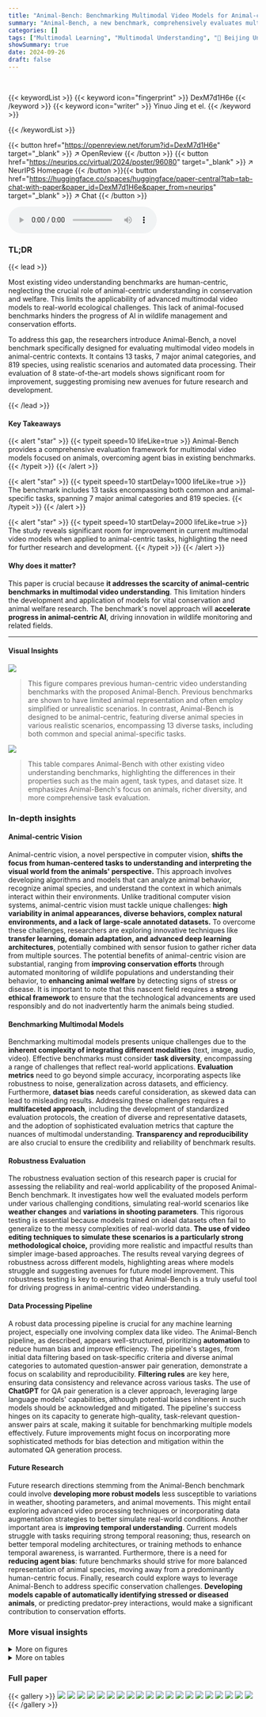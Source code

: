 ```yaml
---
title: "Animal-Bench: Benchmarking Multimodal Video Models for Animal-centric Video Understanding"
summary: "Animal-Bench, a new benchmark, comprehensively evaluates multimodal video models for animal-centric video understanding, featuring 13 diverse tasks across 7 animal categories and 819 species."
categories: []
tags: ["Multimodal Learning", "Multimodal Understanding", "🏢 Beijing University of Posts and Telecommunications",]
showSummary: true
date: 2024-09-26
draft: false
---
```


<br>

{{< keywordList >}}
{{< keyword icon="fingerprint" >}} DexM7d1H6e {{< /keyword >}}
{{< keyword icon="writer" >}} Yinuo Jing et el. {{< /keyword >}}
 
{{< /keywordList >}}

{{< button href="https://openreview.net/forum?id=DexM7d1H6e" target="_blank" >}}
↗ OpenReview
{{< /button >}}
{{< button href="https://neurips.cc/virtual/2024/poster/96080" target="_blank" >}}
↗ NeurIPS Homepage
{{< /button >}}{{< button href="https://huggingface.co/spaces/huggingface/paper-central?tab=tab-chat-with-paper&paper_id=DexM7d1H6e&paper_from=neurips" target="_blank" >}}
↗ Chat
{{< /button >}}



<audio controls>
    <source src="https://ai-paper-reviewer.com/DexM7d1H6e/podcast.wav" type="audio/wav">
    Your browser does not support the audio element.
</audio>


### TL;DR


{{< lead >}}

Most existing video understanding benchmarks are human-centric, neglecting the crucial role of animal-centric understanding in conservation and welfare.  This limits the applicability of advanced multimodal video models to real-world ecological challenges. This lack of animal-focused benchmarks hinders the progress of AI in wildlife management and conservation efforts.

To address this gap, the researchers introduce Animal-Bench, a novel benchmark specifically designed for evaluating multimodal video models in animal-centric contexts.  It contains 13 tasks, 7 major animal categories, and 819 species, using realistic scenarios and automated data processing.  Their evaluation of 8 state-of-the-art models shows significant room for improvement, suggesting promising new avenues for future research and development.

{{< /lead >}}


#### Key Takeaways

{{< alert "star" >}}
{{< typeit speed=10 lifeLike=true >}} Animal-Bench provides a comprehensive evaluation framework for multimodal video models focused on animals, overcoming agent bias in existing benchmarks. {{< /typeit >}}
{{< /alert >}}

{{< alert "star" >}}
{{< typeit speed=10 startDelay=1000 lifeLike=true >}} The benchmark includes 13 tasks encompassing both common and animal-specific tasks, spanning 7 major animal categories and 819 species. {{< /typeit >}}
{{< /alert >}}

{{< alert "star" >}}
{{< typeit speed=10 startDelay=2000 lifeLike=true >}} The study reveals significant room for improvement in current multimodal video models when applied to animal-centric tasks, highlighting the need for further research and development. {{< /typeit >}}
{{< /alert >}}

#### Why does it matter?
This paper is crucial because **it addresses the scarcity of animal-centric benchmarks in multimodal video understanding**.  This limitation hinders the development and application of models for vital conservation and animal welfare research. The benchmark's novel approach will **accelerate progress in animal-centric AI**, driving innovation in wildlife monitoring and related fields.

------
#### Visual Insights



![](https://ai-paper-reviewer.com/DexM7d1H6e/figures_1_1.jpg)

> This figure compares previous human-centric video understanding benchmarks with the proposed Animal-Bench.  Previous benchmarks are shown to have limited animal representation and often employ simplified or unrealistic scenarios. In contrast, Animal-Bench is designed to be animal-centric, featuring diverse animal species in various realistic scenarios, encompassing 13 diverse tasks, including both common and special animal-specific tasks.





![](https://ai-paper-reviewer.com/DexM7d1H6e/tables_2_1.jpg)

> This table compares Animal-Bench with other existing video understanding benchmarks, highlighting the differences in their properties such as the main agent, task types, and dataset size. It emphasizes Animal-Bench's focus on animals, richer diversity, and more comprehensive task evaluation.





### In-depth insights


#### Animal-centric Vision
Animal-centric vision, a novel perspective in computer vision, **shifts the focus from human-centered tasks to understanding and interpreting the visual world from the animals' perspective.** This approach involves developing algorithms and models that can analyze animal behavior, recognize animal species, and understand the context in which animals interact within their environments. Unlike traditional computer vision systems, animal-centric vision must tackle unique challenges: **high variability in animal appearances, diverse behaviors, complex natural environments, and a lack of large-scale annotated datasets.**  To overcome these challenges, researchers are exploring innovative techniques like **transfer learning, domain adaptation, and advanced deep learning architectures**, potentially combined with sensor fusion to gather richer data from multiple sources. The potential benefits of animal-centric vision are substantial, ranging from **improving conservation efforts** through automated monitoring of wildlife populations and understanding their behavior, to **enhancing animal welfare** by detecting signs of stress or disease.  It is important to note that this nascent field requires a **strong ethical framework** to ensure that the technological advancements are used responsibly and do not inadvertently harm the animals being studied.

#### Benchmarking Multimodal Models
Benchmarking multimodal models presents unique challenges due to the **inherent complexity of integrating different modalities** (text, image, audio, video).  Effective benchmarks must consider **task diversity**, encompassing a range of challenges that reflect real-world applications.  **Evaluation metrics** need to go beyond simple accuracy, incorporating aspects like robustness to noise, generalization across datasets, and efficiency.  Furthermore, **dataset bias** needs careful consideration, as skewed data can lead to misleading results.  Addressing these challenges requires a **multifaceted approach**, including the development of standardized evaluation protocols, the creation of diverse and representative datasets, and the adoption of sophisticated evaluation metrics that capture the nuances of multimodal understanding.  **Transparency and reproducibility** are also crucial to ensure the credibility and reliability of benchmark results.

#### Robustness Evaluation
The robustness evaluation section of this research paper is crucial for assessing the reliability and real-world applicability of the proposed Animal-Bench benchmark.  It investigates how well the evaluated models perform under various challenging conditions, simulating real-world scenarios like **weather changes** and **variations in shooting parameters**. This rigorous testing is essential because models trained on ideal datasets often fail to generalize to the messy complexities of real-world data.  **The use of video editing techniques to simulate these scenarios is a particularly strong methodological choice,** providing more realistic and impactful results than simpler image-based approaches. The results reveal varying degrees of robustness across different models, highlighting areas where models struggle and suggesting avenues for future model improvement.  This robustness testing is key to ensuring that Animal-Bench is a truly useful tool for driving progress in animal-centric video understanding.

#### Data Processing Pipeline
A robust data processing pipeline is crucial for any machine learning project, especially one involving complex data like video.  The Animal-Bench pipeline, as described, appears well-structured, prioritizing **automation** to reduce human bias and improve efficiency.  The pipeline's stages, from initial data filtering based on task-specific criteria and diverse animal categories to automated question-answer pair generation, demonstrate a focus on scalability and reproducibility.  **Filtering rules** are key here, ensuring data consistency and relevance across various tasks. The use of **ChatGPT** for QA pair generation is a clever approach, leveraging large language models' capabilities, although potential biases inherent in such models should be acknowledged and mitigated. The pipeline's success hinges on its capacity to generate high-quality, task-relevant question-answer pairs at scale, making it suitable for benchmarking multiple models effectively. Future improvements might focus on incorporating more sophisticated methods for bias detection and mitigation within the automated QA generation process.

#### Future Research
Future research directions stemming from the Animal-Bench benchmark could involve **developing more robust models** less susceptible to variations in weather, shooting parameters, and animal movements.  This might entail exploring advanced video processing techniques or incorporating data augmentation strategies to better simulate real-world conditions.  Another important area is **improving temporal understanding**. Current models struggle with tasks requiring strong temporal reasoning; thus, research on better temporal modeling architectures, or training methods to enhance temporal awareness, is warranted.  Furthermore, there is a need for **reducing agent bias**: future benchmarks should strive for more balanced representation of animal species, moving away from a predominantly human-centric focus.  Finally, research could explore ways to leverage Animal-Bench to address specific conservation challenges.  **Developing models capable of automatically identifying stressed or diseased animals**, or predicting predator-prey interactions, would make a significant contribution to conservation efforts.


### More visual insights

<details>
<summary>More on figures
</summary>


![](https://ai-paper-reviewer.com/DexM7d1H6e/figures_3_1.jpg)

> This figure compares previous video understanding benchmarks with the newly proposed Animal-Bench.  The left side shows that previous benchmarks largely focused on humans and objects, with limited representation of animals and often using simplified, unrealistic scenarios. The right side illustrates Animal-Bench, highlighting its strengths: a diverse range of animal agents, inclusion of various realistic scenarios, and a comprehensive set of 13 tasks encompassing common tasks shared with human-centric benchmarks and additional tasks specifically relevant to animal conservation.


![](https://ai-paper-reviewer.com/DexM7d1H6e/figures_4_1.jpg)

> This figure illustrates the Animal-centric Data Processing Pipeline.  It begins with selecting various datasets and identifying the relevant tasks (common and special). Then, data filtering is applied based on data diversity and temporal sensitivity, ensuring animal-centric data and appropriate video lengths for time-related tasks. Finally, a question-answer pair generation process is undertaken, utilizing automated question generation and task-based option design to ensure effective evaluation.


![](https://ai-paper-reviewer.com/DexM7d1H6e/figures_6_1.jpg)

> This figure illustrates the process of simulating variations in shooting parameters using a diffusion model.  The process begins with encoding transformed images and their masks using a Variational Autoencoder (VAE). These encodings are then passed through a diffusion model for denoising, resulting in a refined representation. Finally, a guided frame selection module and frame blending module are used to generate the final simulated video, which incorporates realistic variations in shooting parameters like camera distance and angle.


![](https://ai-paper-reviewer.com/DexM7d1H6e/figures_8_1.jpg)

> This figure shows the average decrease in model accuracy across four types of variations (snow, frost, direction, and distance) for four different multimodal video models.  The models are tested on simulated real-world scenarios to evaluate their robustness. The chart displays the relative accuracy drop for each variation.  It helps illustrate the models' sensitivity to different kinds of changes in the video data.


![](https://ai-paper-reviewer.com/DexM7d1H6e/figures_8_2.jpg)

> This figure visualizes the results of simulating changes in shooting parameters using video editing techniques.  It shows the original frames, the frames selected as guides, and the final edited frames, highlighting the effects of simulated distance and direction variations on the video's appearance.  The red boxes in the guided and final frames help focus on the key areas where changes were applied.  The overall effect is to simulate more realistic, less controlled video-recording conditions.


![](https://ai-paper-reviewer.com/DexM7d1H6e/figures_9_1.jpg)

> This radar chart visualizes the performance of different multimodal video models on object and action recognition tasks, categorized across seven major animal categories (mammal, bird, reptile, amphibian, fish, insect, and sea animal). Each axis represents a category, and the radial distance from the center indicates the accuracy achieved by a specific model for that category.  The chart facilitates a comparison of model performance across diverse animal types, highlighting strengths and weaknesses in recognizing particular animal categories.


![](https://ai-paper-reviewer.com/DexM7d1H6e/figures_9_2.jpg)

> This figure compares previous benchmarks with the Animal-Bench proposed in the paper.  The left side shows that existing benchmarks have limitations, focusing primarily on humans and objects with simplified, unrealistic scenarios.  Animal-Bench, on the other hand (right side), is designed to evaluate multimodal video models in real-world contexts using diverse animal agents and realistic scenarios, including 13 distinct tasks.


![](https://ai-paper-reviewer.com/DexM7d1H6e/figures_19_1.jpg)

> This figure compares previous human-centric video understanding benchmarks with the newly proposed Animal-Bench.  It highlights the limitations of existing benchmarks, such as limited animal representation and unrealistic scenarios.  In contrast, Animal-Bench offers a more comprehensive and realistic evaluation, encompassing diverse animal agents, various realistic scenarios, and 13 diverse tasks.


![](https://ai-paper-reviewer.com/DexM7d1H6e/figures_19_2.jpg)

> This figure compares previous benchmarks with the proposed Animal-Bench.  Previous benchmarks are criticized for their limited representation of animal agents (only 1% animal data in MVBench example) and use of unrealistic, simplified scenarios (often created through artificial image editing). In contrast, Animal-Bench features diverse animal agents across various realistic scenarios and 13 diverse tasks designed to comprehensively evaluate multimodal video models in animal-centric video understanding.


![](https://ai-paper-reviewer.com/DexM7d1H6e/figures_21_1.jpg)

> This figure shows example frames from videos used in the Animal-Bench benchmark.  It demonstrates how the researchers simulated real-world filming conditions by applying video editing techniques to add simulated snow, frost, variations in camera distance and direction. The original frames are shown alongside the edited versions to illustrate the changes.


![](https://ai-paper-reviewer.com/DexM7d1H6e/figures_22_1.jpg)

> This figure shows examples of simulated video frames to demonstrate the effects of varying weather conditions (snow and frost) and shooting parameters (distance and direction) on video quality.  The goal was to enhance the realism of the Animal-Bench benchmark by simulating the variability encountered in real-world animal video recordings.


![](https://ai-paper-reviewer.com/DexM7d1H6e/figures_22_2.jpg)

> This figure shows the results of simulating changes in shooting parameters (distance and direction) using video editing techniques. It demonstrates how these changes affect the appearance of the video frames, showing the original frames, the frames after applying the guided frame selection and the final frames.  The images showcase the process of simulating realistic scenarios like changes in shooting distance, potentially due to animal movements.


![](https://ai-paper-reviewer.com/DexM7d1H6e/figures_22_3.jpg)

> This figure shows the effects of simulating changes in shooting parameters (distance and direction) using video editing techniques.  The left side shows the original video frames, while the right illustrates the modified frames after applying the editing process to simulate changes in proximity to the camera and the direction of shooting. These changes are designed to make the video evaluation more realistic and robust, reflecting conditions found in real-world animal video recordings.


![](https://ai-paper-reviewer.com/DexM7d1H6e/figures_22_4.jpg)

> This figure shows the results of simulating changes in shooting parameters using video editing techniques.  It visually demonstrates the effects of varying shooting distance and direction on the resulting videos. The 'Original' column shows the original frames.  The 'Distance variation' column demonstrates the effect of simulated changes in camera distance to the subject (closer or farther). The 'Direction variation' column illustrates how changes in camera angle alter the captured video.  The image demonstrates the use of a diffusion model to simulate realistic scenarios, such as weather conditions and shooting parameters, for evaluating the robustness of multimodal video models.


![](https://ai-paper-reviewer.com/DexM7d1H6e/figures_23_1.jpg)

> This figure shows the results of simulating changes in shooting parameters (distance and direction) using video editing techniques.  The original frames are shown alongside frames with simulated changes, demonstrating the effects of varying camera proximity and angle on the captured video.  Each row represents a different animal, showing how the simulation alters the appearance of the video.


![](https://ai-paper-reviewer.com/DexM7d1H6e/figures_23_2.jpg)

> This figure shows examples of simulated video frames to illustrate the effects of various video editing techniques.  Specifically, it displays how the simulated changes in weather (snow and frost) and shooting parameters (distance and direction) alter the appearance of the original video frames. The goal is to create more realistic and challenging video data for evaluating the robustness of multimodal video models.


![](https://ai-paper-reviewer.com/DexM7d1H6e/figures_23_3.jpg)

> This figure shows the effects of simulating changes in shooting parameters (distance and direction) using video editing techniques. The left side displays the original video frames, and the right side shows the frames after applying the simulation.  The results illustrate how the simulated changes affect the appearance of the animal in the video, which can impact the model's ability to accurately recognize and classify the animal.


![](https://ai-paper-reviewer.com/DexM7d1H6e/figures_23_4.jpg)

> This figure shows the results of simulating changes in shooting parameters using video editing techniques.  The left side shows the original video frames, followed by examples of the 'distance variation' and 'direction variation.' These variations simulate realistic scenarios where the camera distance and angle change due to animal movement or other real-world conditions. The right side shows simulated snowy and frosty weather conditions, demonstrating how the model's performance is affected by varied shooting parameters and environmental factors. By examining these variations, researchers aim to better understand the model's robustness in real-world situations.


</details>




<details>
<summary>More on tables
</summary>


![](https://ai-paper-reviewer.com/DexM7d1H6e/tables_7_1.jpg)
> This table presents the performance of eight existing multimodal video models on the Animal-Bench benchmark.  The benchmark consists of 13 tasks designed to evaluate different aspects of animal-centric video understanding. The table shows the accuracy of each model for each task, highlighting the top two performing models for each task.  Models significantly underperforming random accuracy are indicated in gray. 

![](https://ai-paper-reviewer.com/DexM7d1H6e/tables_8_1.jpg)
> This table presents the sensitivity analysis results of four top-performing multimodal video models to four different types of simulated real-world data variations: snowy weather, frosty weather, shooting distance variation, and shooting direction variation.  The results are expressed as the relative decrease in accuracy (%) for each model and each variation type. It provides insight into the robustness of these models against real-world challenges.

![](https://ai-paper-reviewer.com/DexM7d1H6e/tables_15_1.jpg)
> This table compares Animal-Bench with other existing video understanding benchmarks, highlighting Animal-Bench's unique focus on animal agents and its rich, diverse dataset.  It emphasizes Animal-Bench's more comprehensive evaluation across multiple performance dimensions compared to human-centric benchmarks which lack animal data and focus primarily on humans and objects.

![](https://ai-paper-reviewer.com/DexM7d1H6e/tables_16_1.jpg)
> This table compares Animal-Bench with other existing video understanding benchmarks, highlighting the unique characteristics of Animal-Bench.  It shows that unlike other benchmarks which primarily focus on human or object agents, Animal-Bench centers on animal agents, offering a richer and more diverse dataset for evaluating models' performance across various dimensions.

![](https://ai-paper-reviewer.com/DexM7d1H6e/tables_17_1.jpg)
> This table compares Animal-Bench with other existing video understanding benchmarks, highlighting Animal-Bench's unique focus on animal agents and its richer, more diverse dataset.  It provides a quantitative comparison of the number of question-answer pairs and the types of agents primarily featured (human, animal, object) in each benchmark, showcasing Animal-Bench's comprehensive evaluation across various performance dimensions.

![](https://ai-paper-reviewer.com/DexM7d1H6e/tables_18_1.jpg)
> This table presents the performance of eight existing multimodal video models on the Animal-Bench benchmark across thirteen tasks.  The tasks are categorized into common tasks (shared with human-centric benchmarks) and special tasks (related to animal conservation).  The table shows the accuracy of each model for each task.  Models with higher accuracy are shown in red and blue to highlight top performers.  Gray indicates performance worse than random chance.

![](https://ai-paper-reviewer.com/DexM7d1H6e/tables_18_2.jpg)
> This table compares Animal-Bench with other existing video understanding benchmarks.  It highlights that Animal-Bench addresses limitations of previous benchmarks by focusing on animal agents instead of primarily humans and objects, improving the diversity and richness of the data to comprehensively evaluate model performance.

![](https://ai-paper-reviewer.com/DexM7d1H6e/tables_19_1.jpg)
> This table compares Animal-Bench with other existing video understanding benchmarks, highlighting the key differences and advantages of Animal-Bench. Animal-Bench focuses on animal agents, unlike others that predominantly feature humans or objects, offering a more comprehensive evaluation across various tasks and model capabilities.  The table showcases differences in the main agents included in the data, the number of questions and answers used for evaluation and highlights the inclusion of 'common' and 'special' tasks.

</details>




### Full paper

{{< gallery >}}
<img src="https://ai-paper-reviewer.com/DexM7d1H6e/1.png" class="grid-w50 md:grid-w33 xl:grid-w25" />
<img src="https://ai-paper-reviewer.com/DexM7d1H6e/2.png" class="grid-w50 md:grid-w33 xl:grid-w25" />
<img src="https://ai-paper-reviewer.com/DexM7d1H6e/3.png" class="grid-w50 md:grid-w33 xl:grid-w25" />
<img src="https://ai-paper-reviewer.com/DexM7d1H6e/4.png" class="grid-w50 md:grid-w33 xl:grid-w25" />
<img src="https://ai-paper-reviewer.com/DexM7d1H6e/5.png" class="grid-w50 md:grid-w33 xl:grid-w25" />
<img src="https://ai-paper-reviewer.com/DexM7d1H6e/6.png" class="grid-w50 md:grid-w33 xl:grid-w25" />
<img src="https://ai-paper-reviewer.com/DexM7d1H6e/7.png" class="grid-w50 md:grid-w33 xl:grid-w25" />
<img src="https://ai-paper-reviewer.com/DexM7d1H6e/8.png" class="grid-w50 md:grid-w33 xl:grid-w25" />
<img src="https://ai-paper-reviewer.com/DexM7d1H6e/9.png" class="grid-w50 md:grid-w33 xl:grid-w25" />
<img src="https://ai-paper-reviewer.com/DexM7d1H6e/10.png" class="grid-w50 md:grid-w33 xl:grid-w25" />
<img src="https://ai-paper-reviewer.com/DexM7d1H6e/11.png" class="grid-w50 md:grid-w33 xl:grid-w25" />
<img src="https://ai-paper-reviewer.com/DexM7d1H6e/12.png" class="grid-w50 md:grid-w33 xl:grid-w25" />
<img src="https://ai-paper-reviewer.com/DexM7d1H6e/13.png" class="grid-w50 md:grid-w33 xl:grid-w25" />
<img src="https://ai-paper-reviewer.com/DexM7d1H6e/14.png" class="grid-w50 md:grid-w33 xl:grid-w25" />
<img src="https://ai-paper-reviewer.com/DexM7d1H6e/15.png" class="grid-w50 md:grid-w33 xl:grid-w25" />
<img src="https://ai-paper-reviewer.com/DexM7d1H6e/16.png" class="grid-w50 md:grid-w33 xl:grid-w25" />
<img src="https://ai-paper-reviewer.com/DexM7d1H6e/17.png" class="grid-w50 md:grid-w33 xl:grid-w25" />
<img src="https://ai-paper-reviewer.com/DexM7d1H6e/18.png" class="grid-w50 md:grid-w33 xl:grid-w25" />
<img src="https://ai-paper-reviewer.com/DexM7d1H6e/19.png" class="grid-w50 md:grid-w33 xl:grid-w25" />
<img src="https://ai-paper-reviewer.com/DexM7d1H6e/20.png" class="grid-w50 md:grid-w33 xl:grid-w25" />
{{< /gallery >}}